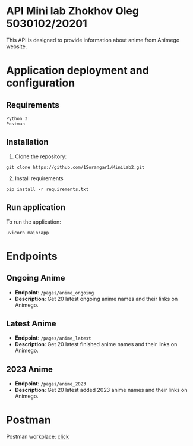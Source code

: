 # API Mini lab Zhokhov Oleg 5030102/20201

This API is designed to provide information about anime from Animego website.

# Application deployment and configuration

## Requirements
    Python 3
    Postman

## Installation
1. Clone the repository:
```
git clone https://github.com/1Sorangar1/MiniLab2.git
```
2. Install requirements
```
pip install -r requirements.txt
```

## Run application

To run the application:

``` uvicorn main:app ```

# Endpoints

## Ongoing Anime
- **Endpoint**: ```/pages/anime_ongoing```
- **Description**: Get 20 latest ongoing anime names and their links on Animego.

## Latest Anime
- **Endpoint**: ```/pages/anime_latest```
-  **Description**: Get 20 latest finished anime names and their links on Animego.

## 2023 Anime
- **Endpoint**: ```/pages/anime_2023```
- **Description**: Get 20 latest added 2023 anime names and their links on Animego.
# Postman

Postman workplace: [click](https://www.postman.com/1sorangar1/minilab2/collection/or4xmfq/requests)